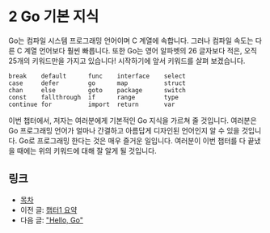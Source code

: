 # 2 Go 기본 지식

Go는 컴파일 시스템 프로그래밍 언어이며 C 계열에 속합니다. 그러나 컴파일 속도는 다른 C 계열 언어보다 훨씬 빠릅니다. 또한 Go는 영어 알파벳의 26 글자보다 적은, 오직 25개의 키워드만을 가지고 있습니다! 시작하기에 앞서 키워드를 살펴 보겠습니다.

	break    default      func    interface    select
	case     defer        go      map          struct
	chan     else         goto    package      switch
	const    fallthrough  if      range        type
	continue for          import  return       var
	
이번 챕터에서, 저자는 여러분에게 기본적인 Go 지식을 가르쳐 줄 것입니다. 여러분은 Go 프로그래밍 언어가 얼마나 간결하고 아름답게 디자인된 언어인지 알 수 있을 것입니다. Go로 프로그래밍 한다는 것은 매우 즐거운 일입니다. 여러분이 이번 챕터를 다 끝냈을 때에는 위의 키워드에 대해 잘 알게 될 것입니다.

## 링크

- [목차](preface.md)
- 이전 글: [챕터1 요약](01.5.md)
- 다음 글: ["Hello, Go"](02.1.md)
